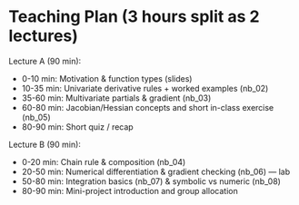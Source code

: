 # Teaching Plan (3 hours split as 2 lectures)

Lecture A (90 min):
- 0-10 min: Motivation & function types (slides)
- 10-35 min: Univariate derivative rules + worked examples (nb_02)
- 35-60 min: Multivariate partials & gradient (nb_03)
- 60-80 min: Jacobian/Hessian concepts and short in-class exercise (nb_05)
- 80-90 min: Short quiz / recap

Lecture B (90 min):
- 0-20 min: Chain rule & composition (nb_04)
- 20-50 min: Numerical differentiation & gradient checking (nb_06) — lab
- 50-80 min: Integration basics (nb_07) & symbolic vs numeric (nb_08)
- 80-90 min: Mini-project introduction and group allocation
